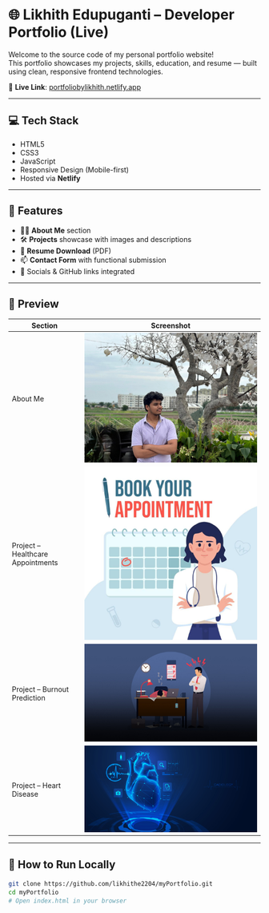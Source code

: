 # 🌐 Likhith Edupuganti – Developer Portfolio (Live)

Welcome to the source code of my personal portfolio website!  
This portfolio showcases my projects, skills, education, and resume — built using clean, responsive frontend technologies.

📍 **Live Link**: [portfoliobylikhith.netlify.app](https://portfoliobylikhith.netlify.app/)

---

## 💻 Tech Stack

- HTML5  
- CSS3  
- JavaScript  
- Responsive Design (Mobile-first)  
- Hosted via **Netlify**

---

## 🧩 Features

- 🧑‍💼 **About Me** section
- 🛠️ **Projects** showcase with images and descriptions  
- 📄 **Resume Download** (PDF)
- 📫 **Contact Form** with functional submission  
- 🔗 Socials & GitHub links integrated

---

## 📸 Preview

| Section | Screenshot |
|--------|------------|
| About Me | ![About](./About%20me.JPG) |
| Project – Healthcare Appointments | ![Health App](./HealthCareAppointSyst.jpg) |
| Project – Burnout Prediction | ![Burnout](./Employee-Burnout.jpg) |
| Project – Heart Disease | ![Heart](./HeartDiseasePred.png) |

---

## 🚀 How to Run Locally

```bash
git clone https://github.com/likhithe2204/myPortfolio.git
cd myPortfolio
# Open index.html in your browser
```
